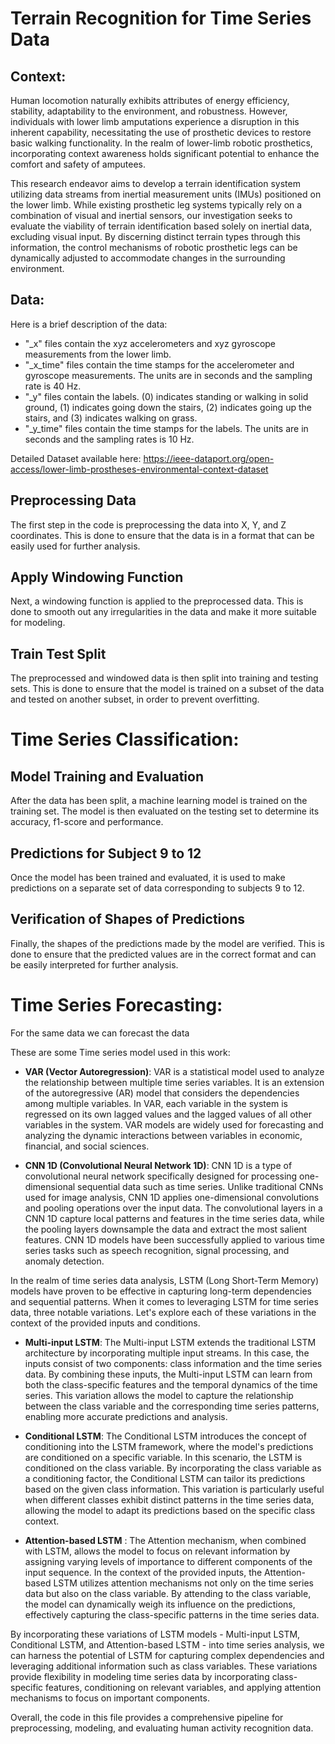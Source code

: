 # Terrain Recognition for Time Series Data

## Context:
Human locomotion naturally exhibits attributes of energy efficiency, stability, adaptability to the environment, and robustness. However, individuals with lower limb amputations experience a disruption in this inherent capability, necessitating the use of prosthetic devices to restore basic walking functionality. In the realm of lower-limb robotic prosthetics, incorporating context awareness holds significant potential to enhance the comfort and safety of amputees. 

This research endeavor aims to develop a terrain identification system utilizing data streams from inertial measurement units (IMUs) positioned on the lower limb. While existing prosthetic leg systems typically rely on a combination of visual and inertial sensors, our investigation seeks to evaluate the viability of terrain identification based solely on inertial data, excluding visual input. By discerning distinct terrain types through this information, the control mechanisms of robotic prosthetic legs can be dynamically adjusted to accommodate changes in the surrounding environment.

## Data:
Here is a brief description of the data:
- "_x" files contain the xyz accelerometers and xyz gyroscope measurements from the lower limb.
- "_x_time" files contain the time stamps for the accelerometer and gyroscope measurements. The units are in seconds and the sampling rate is 40 Hz.
- "_y" files contain the labels. (0) indicates standing or walking in solid ground, (1) indicates going down the stairs, (2) indicates going up the stairs, and (3) indicates walking on grass.
- "_y_time" files contain the time stamps for the labels. The units are in seconds and the sampling rates is 10 Hz.

Detailed Dataset available here: https://ieee-dataport.org/open-access/lower-limb-prostheses-environmental-context-dataset

## Preprocessing Data
The first step in the code is preprocessing the data into X, Y, and Z coordinates. This is done to ensure that the data is in a format that can be easily used for further analysis.

## Apply Windowing Function
Next, a windowing function is applied to the preprocessed data. This is done to smooth out any irregularities in the data and make it more suitable for modeling.

## Train Test Split
The preprocessed and windowed data is then split into training and testing sets. This is done to ensure that the model is trained on a subset of the data and tested on another subset, in order to prevent overfitting.

# Time Series Classification:
## Model Training and Evaluation
After the data has been split, a machine learning model is trained on the training set. The model is then evaluated on the testing set to determine its accuracy, f1-score and performance.

## Predictions for Subject 9 to 12
Once the model has been trained and evaluated, it is used to make predictions on a separate set of data corresponding to subjects 9 to 12.

## Verification of Shapes of Predictions
Finally, the shapes of the predictions made by the model are verified. This is done to ensure that the predicted values are in the correct format and can be easily interpreted for further analysis.

# Time Series Forecasting:
For the same data we can forecast the data 

These are some Time series model used in this work:

- **VAR (Vector Autoregression)**:
VAR is a statistical model used to analyze the relationship between multiple time series variables. It is an extension of the autoregressive (AR) model that considers the dependencies among multiple variables. In VAR, each variable in the system is regressed on its own lagged values and the lagged values of all other variables in the system. VAR models are widely used for forecasting and analyzing the dynamic interactions between variables in economic, financial, and social sciences.

- **CNN 1D (Convolutional Neural Network 1D)**:
CNN 1D is a type of convolutional neural network specifically designed for processing one-dimensional sequential data such as time series. Unlike traditional CNNs used for image analysis, CNN 1D applies one-dimensional convolutions and pooling operations over the input data. The convolutional layers in a CNN 1D capture local patterns and features in the time series data, while the pooling layers downsample the data and extract the most salient features. CNN 1D models have been successfully applied to various time series tasks such as speech recognition, signal processing, and anomaly detection.

In the realm of time series data analysis, LSTM (Long Short-Term Memory) models have proven to be effective in capturing long-term dependencies and sequential patterns. When it comes to leveraging LSTM for time series data, three notable variations. Let's explore each of these variations in the context of the provided inputs and conditions.

- **Multi-input LSTM**: The Multi-input LSTM extends the traditional LSTM architecture by incorporating multiple input streams. In this case, the inputs consist of two components: class information and the time series data. By combining these inputs, the Multi-input LSTM can learn from both the class-specific features and the temporal dynamics of the time series. This variation allows the model to capture the relationship between the class variable and the corresponding time series patterns, enabling more accurate predictions and analysis.

- **Conditional LSTM**: The Conditional LSTM introduces the concept of conditioning into the LSTM framework, where the model's predictions are conditioned on a specific variable. In this scenario, the LSTM is conditioned on the class variable. By incorporating the class variable as a conditioning factor, the Conditional LSTM can tailor its predictions based on the given class information. This variation is particularly useful when different classes exhibit distinct patterns in the time series data, allowing the model to adapt its predictions based on the specific class context.

- **Attention-based LSTM** : The Attention mechanism, when combined with LSTM, allows the model to focus on relevant information by assigning varying levels of importance to different components of the input sequence. In the context of the provided inputs, the Attention-based LSTM utilizes attention mechanisms not only on the time series data but also on the class variable. By attending to the class variable, the model can dynamically weigh its influence on the predictions, effectively capturing the class-specific patterns in the time series data.

By incorporating these variations of LSTM models - Multi-input LSTM, Conditional LSTM, and Attention-based LSTM - into time series analysis, we can harness the potential of LSTM for capturing complex dependencies and leveraging additional information such as class variables. These variations provide flexibility in modeling time series data by incorporating class-specific features, conditioning on relevant variables, and applying attention mechanisms to focus on important components. 

Overall, the code in this file provides a comprehensive pipeline for preprocessing, modeling, and evaluating human activity recognition data.
